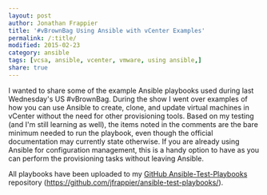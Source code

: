 ```yaml
---
layout: post
author: Jonathan Frappier
title: '#vBrownBag Using Ansible with vCenter Examples'
permalink: /:title/
modified: 2015-02-23
category: ansible
tags: [vcsa, ansible, vcenter, vmware, using ansible,]
share: true
---
```

I wanted to share some of the example Ansible playbooks used during last Wednesday's US #vBrownBag. During the show I went over examples of how you can use Ansible to create, clone, and update virtual machines in vCenter without the need for other provisioning tools. Based on my testing (and I'm still learning as well), the items noted in the comments are the bare minimum needed to run the playbook, even though the official documentation may currently state otherwise. If you are already using Ansible for configuration management, this is a handy option to have as you can perform the provisioning tasks without leaving Ansible.

All playbooks have been uploaded to my <a href="https://github.com/jfrappier/ansible-test-playbooks/" target="_blank">GitHub Ansible-Test-Playbooks</a> repository (https://github.com/jfrappier/ansible-test-playbooks/).